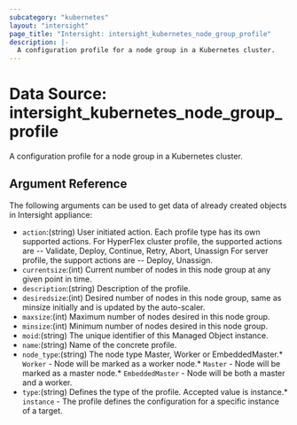 ```yaml
---
subcategory: "kubernetes"
layout: "intersight"
page_title: "Intersight: intersight_kubernetes_node_group_profile"
description: |-
  A configuration profile for a node group in a Kubernetes cluster.
---
```


# Data Source: intersight_kubernetes_node_group_profile
A configuration profile for a node group in a Kubernetes cluster.
## Argument Reference
The following arguments can be used to get data of already created objects in Intersight appliance:
* `action`:(string) User initiated action. Each profile type has its own supported actions. For HyperFlex cluster profile, the supported actions are -- Validate, Deploy, Continue, Retry, Abort, Unassign For server profile, the support actions are -- Deploy, Unassign. 
* `currentsize`:(int) Current number of nodes in this node group at any given point in time. 
* `description`:(string) Description of the profile. 
* `desiredsize`:(int) Desired number of nodes in this node group, same as minsize initially and is updated by the auto-scaler. 
* `maxsize`:(int) Maximum number of nodes desired in this node group. 
* `minsize`:(int) Minimum number of nodes desired in this node group. 
* `moid`:(string) The unique identifier of this Managed Object instance. 
* `name`:(string) Name of the concrete profile. 
* `node_type`:(string) The node type Master, Worker or EmbeddedMaster.* `Worker` - Node will be marked as a worker node.* `Master` - Node will be marked as a master node.* `EmbeddedMaster` - Node will be both a master and a worker. 
* `type`:(string) Defines the type of the profile. Accepted value is instance.* `instance` - The profile defines the configuration for a specific instance of a target. 
